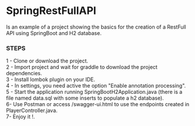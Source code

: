 # SpringRestFullAPI
Is an example of a project showing the basics for the creation of a RestFull API using SpringBoot and H2 database.


### STEPS ###

1 - Clone or download the project.<br />
2 - Import project and wait for graddle to download the project dependencies.<br />
3 - Install lombok plugin on your IDE.<br />
4 - In settings, you need active the option "Enable annotation processing".<br />
5 - Start the application running SpringBootH2Application.java (there is a file named data.sql with some inserts to populate a h2 database).<br />
6- Use Postman or access /swagger-ui.html to use the endpoints created in PlayerController.java.<br />
7- Enjoy it !.<br />
